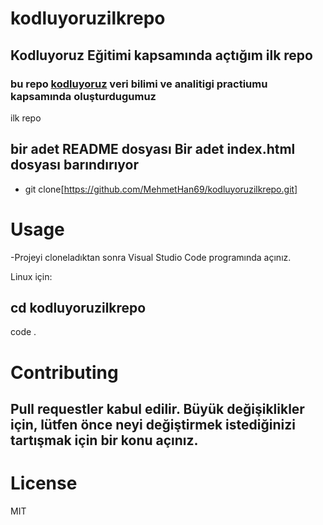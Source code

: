 # kodluyoruzilkrepo
## Kodluyoruz Eğitimi kapsamında açtığım ilk repo
### bu repo [kodluyoruz](https://app.patika.dev/courses/git/markdown-nedir-nasil-kullaniriz-) veri bilimi ve analitigi practiumu kapsamında oluşturdugumuz 
ilk repo 
## bir adet README dosyası Bir adet index.html dosyası barındırıyor
- git clone[https://github.com/MehmetHan69/kodluyoruzilkrepo.git]

# Usage
-Projeyi cloneladıktan sonra Visual Studio Code programında açınız.

Linux için:

## cd kodluyoruzilkrepo
code .

# Contributing
## Pull requestler kabul edilir. Büyük değişiklikler için, lütfen önce neyi değiştirmek istediğinizi tartışmak için bir konu açınız.

# License
MIT
